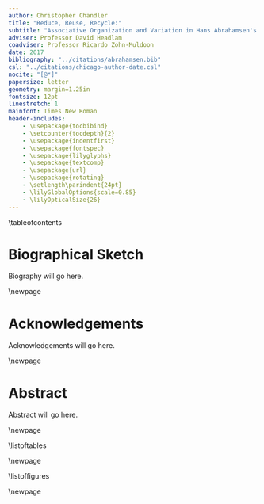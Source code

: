 ```yaml
---
author: Christopher Chandler
title: "Reduce, Reuse, Recycle:"
subtitle: "Associative Organization and Variation in Hans Abrahamsen's *Walden* and *Wald*"
adviser: Professor David Headlam
coadviser: Professor Ricardo Zohn-Muldoon
date: 2017
bibliography: "../citations/abrahamsen.bib"
csl: "../citations/chicago-author-date.csl"
nocite: "[@*]"
papersize: letter
geometry: margin=1.25in
fontsize: 12pt
linestretch: 1
mainfont: Times New Roman
header-includes:
    - \usepackage{tocbibind}
    - \setcounter{tocdepth}{2}
    - \usepackage{indentfirst}
    - \usepackage{fontspec}
    - \usepackage{lilyglyphs}
    - \usepackage{textcomp}
    - \usepackage{url}
    - \usepackage{rotating}
    - \setlength\parindent{24pt}
    - \lilyGlobalOptions{scale=0.85}
    - \lilyOpticalSize{26}
---
```


\tableofcontents

# Biographical Sketch

Biography will go here.

<!-- Christopher Chandler is a composer and educator currently living in Richmond, Virginia. He graduated from the University of Richmond in 2008 with a Bachelor of Arts in music and psychology. -->

\newpage

# Acknowledgements

Acknowledgements will go here.

\newpage

# Abstract

Abstract will go here.

<!-- This dissertation examines the of Hans Abrahamsen's *Walden* (1978) and *Wald* (2009).  -->

\newpage

\listoftables

\newpage

\listoffigures

\newpage
